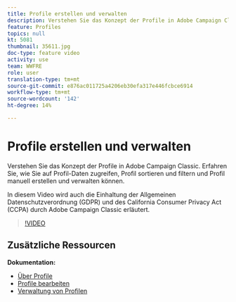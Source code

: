 ```yaml
---
title: Profile erstellen und verwalten
description: Verstehen Sie das Konzept der Profile in Adobe Campaign Classic. Erfahren Sie, wie Sie auf Profil-Daten zugreifen, Profil sortieren und filtern und Profil manuell erstellen und verwalten können. In diesem Video wird auch die Einhaltung der Allgemeinen Datenschutzverordnung (GDPR) und des California Consumer Privacy Act (CCPA) durch Adobe Campaign Classic erläutert.
feature: Profiles
topics: null
kt: 5081
thumbnail: 35611.jpg
doc-type: feature video
activity: use
team: WWFRE
role: user
translation-type: tm+mt
source-git-commit: e876ac011725a4206eb30efa317e446fcbce6914
workflow-type: tm+mt
source-wordcount: '142'
ht-degree: 14%

---
```



# Profile erstellen und verwalten

Verstehen Sie das Konzept der Profile in Adobe Campaign Classic. Erfahren Sie, wie Sie auf Profil-Daten zugreifen, Profil sortieren und filtern und Profil manuell erstellen und verwalten können.

In diesem Video wird auch die Einhaltung der Allgemeinen Datenschutzverordnung (GDPR) und des California Consumer Privacy Act (CCPA) durch Adobe Campaign Classic erläutert.

>[!VIDEO](https://video.tv.adobe.com/v/35611?quality=12)

## Zusätzliche Ressourcen

**Dokumentation:**

* [Über Profile](https://docs.adobe.com/content/help/de-DE/campaign-classic/using/getting-started/profile-management/about-profiles.html)
* [Profile bearbeiten](https://docs.adobe.com/content/help/en/campaign-classic/using/getting-started/profile-management/editing-a-profile.html)
* [Verwaltung von Profilen](https://docs.adobe.com/content/help/en/campaign-classic/using/getting-started/profile-management/adding-profiles.html)
